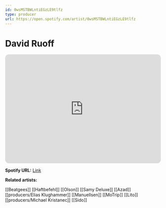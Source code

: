 ```yaml
---
id: 0wsMSTBWLntiEGzLE9tlfz
type: producer
url: https://open.spotify.com/artist/0wsMSTBWLntiEGzLE9tlfz
---
```

# David Ruoff

<iframe style="border-radius:12px" src="https://open.spotify.com/embed/artist/0wsMSTBWLntiEGzLE9tlfz" width="100%" height="352" frameBorder="0" allowfullscreen="" allow="autoplay; clipboard-write; encrypted-media; fullscreen; picture-in-picture" loading="lazy"></iframe>

**Spotify URL:** [Link](https://open.spotify.com/artist/0wsMSTBWLntiEGzLE9tlfz)

**Related artists:**

[[Beatgees]]
[[Haftbefehl]]
[[Olson]]
[[Samy Deluxe]]
[[Azad]]
[[producers/Elias Klughammer]]
[[Manuellsen]]
[[MoTrip]]
[[Lito]]
[[producers/Michael Kristanec]]
[[Sido]]
